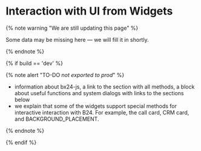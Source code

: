 # Interaction with UI from Widgets

{% note warning "We are still updating this page" %}

Some data may be missing here — we will fill it in shortly.

{% endnote %}

{% if build == 'dev' %}

{% note alert "TO-DO _not exported to prod_" %}

- information about bx24-js, a link to the section with all methods, a block about useful functions and system dialogs with links to the sections below
- we explain that some of the widgets support special methods for interactive interaction with B24. For example, the call card, CRM card, and BACKGROUND_PLACEMENT.

{% endnote %}

{% endif %}